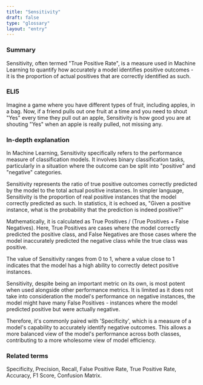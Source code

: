 ```yaml
---
title: "Sensitivity"
draft: false
type: "glossary"
layout: "entry"
---
```


### Summary
Sensitivity, often termed "True Positive Rate", is a measure used in Machine Learning to quantify how accurately a model identifies positive outcomes - it is the proportion of actual positives that are correctly identified as such.

### ELI5
Imagine a game where you have different types of fruit, including apples, in a bag. Now, if a friend pulls out one fruit at a time and you need to shout "Yes" every time they pull out an apple, Sensitivity is how good you are at shouting "Yes" when an apple is really pulled, not missing any.

### In-depth explanation
In Machine Learning, Sensitivity specifically refers to the performance measure of classification models. It involves binary classification tasks, particularly in a situation where the outcome can be split into "positive" and "negative" categories.

Sensitivity represents the ratio of true positive outcomes correctly predicted by the model to the total actual positive instances. In simpler language, Sensitivity is the proportion of real positive instances that the model correctly predicted as such. In statistics, it is echoed as, "Given a positive instance, what is the probability that the prediction is indeed positive?"

Mathematically, it is calculated as True Positives / (True Positives + False Negatives). Here, True Positives are cases where the model correctly predicted the positive class, and False Negatives are those cases where the model inaccurately predicted the negative class while the true class was positive.

The value of Sensitivity ranges from 0 to 1, where a value close to 1 indicates that the model has a high ability to correctly detect positive instances.

Sensitivity, despite being an important metric on its own, is most potent when used alongside other performance metrics. It is limited as it does not take into consideration the model's performance on negative instances, the model might have many False Positives - instances where the model predicted positive but were actually negative.

Therefore, it's commonly paired with 'Specificity', which is a measure of a model's capability to accurately identify negative outcomes. This allows a more balanced view of the model's performance across both classes, contributing to a more wholesome view of model efficiency.

### Related terms
Specificity, Precision, Recall, False Positive Rate, True Positive Rate, Accuracy, F1 Score, Confusion Matrix.
